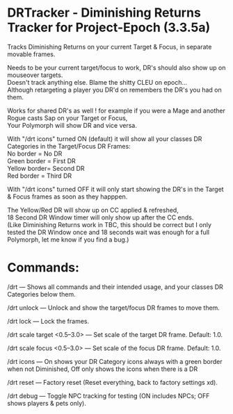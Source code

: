 # DRTracker - Diminishing Returns Tracker for Project-Epoch (3.3.5a)

Tracks Diminishing Returns on your current Target & Focus, in separate movable frames.

Needs to be your current target/focus to work, DR's should also show up on mouseover targets.\
Doesn't track anything else. Blame the shitty CLEU on epoch...\
Although retargeting a player you DR'd on remembers the DR's you had on them.

Works for shared DR's as well ! for example if you were a Mage and another Rogue casts Sap on your Target or Focus,\
Your Polymorph will show DR and vice versa.

With "/drt icons" turned ON (default) it will show all your classes DR Categories in the Target/Focus DR Frames:\
No border = No DR\
Green border = First DR\
Yellow border= Second DR\
Red border = Third DR

With  "/drt icons" turned OFF it will only start showing the DR's in the Target & Focus frames as soon as they happpen.

The Yellow/Red DR will show up on CC applied & refreshed,\
18 Second DR Window timer will only show up after the CC ends.\
(Like Diminishing Returns work in TBC, this should be correct but I only tested the DR Window once and 18 seconds wait was enough for a full Polymorph, let me know if you find a bug.)

# Commands:
/drt — Shows all commands and their intended usage, and your classes DR Categories below them.

/drt unlock — Unlock and show the target/focus DR frames to move them.

/drt lock — Lock the frames.

/drt scale target <0.5–3.0> — Set scale of the target DR frame. Default: 1.0.

/drt scale focus <0.5–3.0> — Set scale of the focus DR frame. Default: 1.0.

/drt icons — On shows your DR Category icons always with a green border when not Diminished, Off only shows the icons when there is a DR

/drt reset — Factory reset (Reset everything, back to factory settings xd).

/drt debug — Toggle NPC tracking for testing (ON includes NPCs; OFF shows players & pets only).
